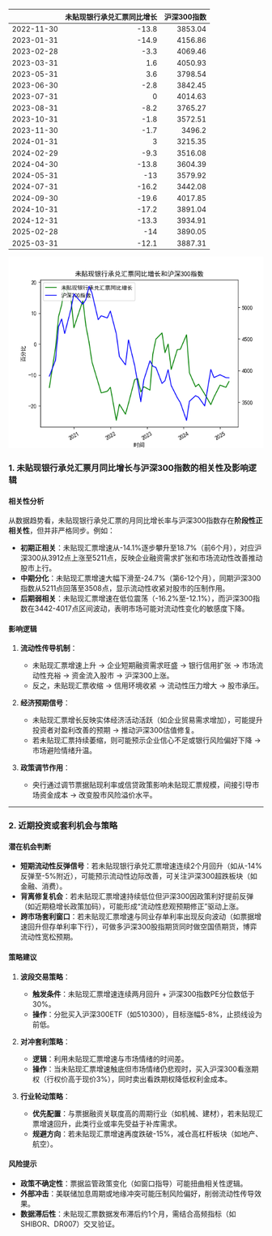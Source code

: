 |            |   未贴现银行承兑汇票同比增长 |   沪深300指数 |
|:-----------|-----------------------------:|--------------:|
| 2022-11-30 |                        -13.8 |       3853.04 |
| 2023-01-31 |                        -14.9 |       4156.86 |
| 2023-02-28 |                         -3.3 |       4069.46 |
| 2023-03-31 |                          1.6 |       4050.93 |
| 2023-05-31 |                          3.6 |       3798.54 |
| 2023-06-30 |                         -2.8 |       3842.45 |
| 2023-07-31 |                          0   |       4014.63 |
| 2023-08-31 |                         -8.2 |       3765.27 |
| 2023-10-31 |                         -1.8 |       3572.51 |
| 2023-11-30 |                         -1.7 |       3496.2  |
| 2024-01-31 |                          3   |       3215.35 |
| 2024-02-29 |                         -9.3 |       3516.08 |
| 2024-04-30 |                        -13.8 |       3604.39 |
| 2024-05-31 |                        -13   |       3579.92 |
| 2024-07-31 |                        -16.2 |       3442.08 |
| 2024-09-30 |                        -19.6 |       4017.85 |
| 2024-10-31 |                        -17.2 |       3891.04 |
| 2024-12-31 |                        -13.3 |       3934.91 |
| 2025-02-28 |                        -14   |       3890.05 |
| 2025-03-31 |                        -12.1 |       3887.31 |

![图](2025-04-14_plot.png)



### 1. 未贴现银行承兑汇票月同比增长与沪深300指数的相关性及影响逻辑

#### 相关性分析
从数据趋势看，未贴现银行承兑汇票的月同比增长率与沪深300指数存在**阶段性正相关性**，但并非严格同步。例如：
- **初期正相关**：未贴现汇票增速从-14.1%逐步攀升至18.7%（前6个月），对应沪深300从3912点上涨至5211点，反映企业融资需求扩张和市场流动性改善推动股市上行。
- **中期分化**：未贴现汇票增速大幅下滑至-24.7%（第6-12个月），同期沪深300指数从5211点回落至3508点，显示流动性收紧对股市的压制作用。
- **后期弱相关**：未贴现汇票增速在低位震荡（-16.2%至-12.1%），而沪深300指数在3442-4017点区间波动，表明市场可能对流动性变化的敏感度下降。

#### 影响逻辑
1. **流动性传导机制**：
   - 未贴现汇票增速上升 → 企业短期融资需求旺盛 → 银行信用扩张 → 市场流动性充裕 → 资金流入股市 → 沪深300上涨。
   - 反之，未贴现汇票收缩 → 信用环境收紧 → 流动性压力增大 → 股市承压。

2. **经济预期信号**：
   - 未贴现汇票增长反映实体经济活动活跃（如企业贸易需求增加），可能提升投资者对盈利改善的预期 → 推动沪深300估值修复。
   - 若未贴现汇票持续萎缩，则可能预示企业信心不足或银行风险偏好下降 → 市场避险情绪升温。

3. **政策调节作用**：
   - 央行通过调节票据贴现利率或信贷政策影响未贴现汇票规模，间接引导市场资金成本 → 改变股市风险溢价水平。

---

### 2. 近期投资或套利机会与策略

#### 潜在机会判断
- **短期流动性反弹信号**：若未贴现银行承兑汇票增速连续2个月回升（如从-14%反弹至-5%附近），可能预示流动性边际改善，可关注沪深300超跌板块（如金融、消费）。
- **背离修复机会**：若未贴现汇票增速持续低位但沪深300因政策利好提前反弹（如近期稳增长政策加码），可能形成“流动性悲观预期修正”驱动上涨。
- **跨市场套利窗口**：若未贴现汇票增速与同业存单利率出现反向波动（如票据增速回升但存单利率下行），可做多沪深300股指期货同时做空国债期货，博弈流动性宽松预期。

#### 策略建议
1. **波段交易策略**：
   - **触发条件**：未贴现汇票增速连续两月回升 + 沪深300指数PE分位数低于30%。
   - **操作**：分批买入沪深300ETF（如510300），目标涨幅5-8%，止损线设为前低。

2. **对冲套利策略**：
   - **逻辑**：利用未贴现汇票增速与市场情绪的时间差。
   - **操作**：当未贴现汇票增速触底但市场情绪仍悲观时，买入沪深300看涨期权（行权价高于现价3%），同时卖出看跌期权降低权利金成本。

3. **行业轮动策略**：
   - **优先配置**：与票据融资关联度高的周期行业（如机械、建材），若未贴现汇票增速回升，此类行业或率先受益于补库需求。
   - **规避方向**：若未贴现汇票增速再度跌破-15%，减仓高杠杆板块（如地产、航空）。

#### 风险提示
- **政策不确定性**：票据监管政策变化（如窗口指导）可能扭曲相关性逻辑。
- **外部冲击**：美联储加息周期或地缘冲突可能压制风险偏好，削弱流动性传导效果。
- **数据滞后性**：未贴现汇票数据发布滞后约1个月，需结合高频指标（如SHIBOR、DR007）交叉验证。